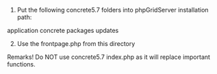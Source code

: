1. Put the following concrete5.7 folders into phpGridServer installation path:

application
concrete
packages
updates

2. Use the frontpage.php from this directory

Remarks! Do NOT use concrete5.7 index.php as it will replace important functions.
